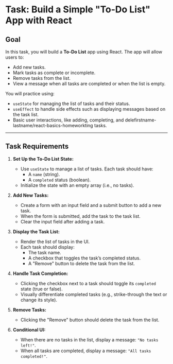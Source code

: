 # Task: Build a Simple "To-Do List" App with React

## Goal
In this task, you will build a **To-Do List** app using React. The app will allow users to:
- Add new tasks.
- Mark tasks as complete or incomplete.
- Remove tasks from the list.
- View a message when all tasks are completed or when the list is empty.

You will practice using:
- `useState` for managing the list of tasks and their status.
- `useEffect` to handle side effects such as displaying messages based on the task list.
- Basic user interactions, like adding, completing, and delefirstname-lastname/react-basics-homeworkting tasks.

---

## Task Requirements

1. **Set Up the To-Do List State:**
   - Use `useState` to manage a list of tasks. Each task should have:
     - A `name` (string).
     - A `completed` status (boolean).
   - Initialize the state with an empty array (i.e., no tasks).

2. **Add New Tasks:**
   - Create a form with an input field and a submit button to add a new task.
   - When the form is submitted, add the task to the task list.
   - Clear the input field after adding a task.

3. **Display the Task List:**
   - Render the list of tasks in the UI.
   - Each task should display:
     - The task name.
     - A checkbox that toggles the task’s completed status.
     - A "Remove" button to delete the task from the list.

4. **Handle Task Completion:**
   - Clicking the checkbox next to a task should toggle its `completed` state (true or false).
   - Visually differentiate completed tasks (e.g., strike-through the text or change its style).

5. **Remove Tasks:**
   - Clicking the "Remove" button should delete the task from the list.

6. **Conditional UI:**
   - When there are no tasks in the list, display a message: `"No tasks left!"`.
   - When all tasks are completed, display a message: `"All tasks completed!"`.
